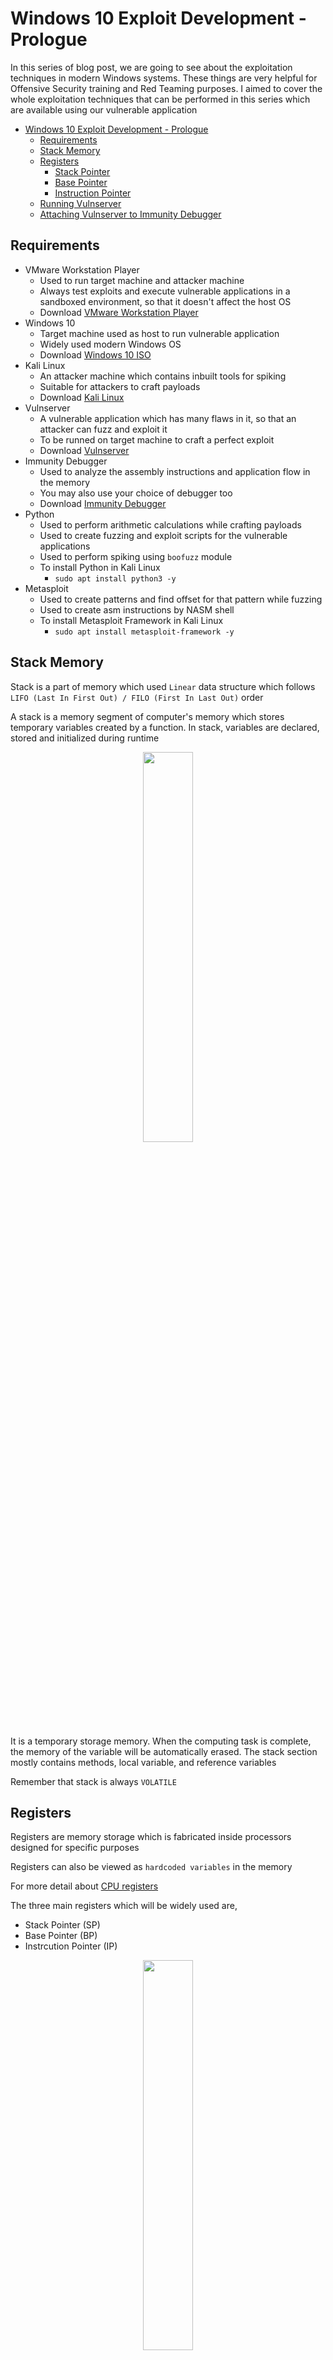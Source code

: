 # Windows 10 Exploit Development - Prologue

In this series of blog post, we are going to see about the exploitation techniques in modern Windows systems. These things are very helpful for Offensive Security training and Red Teaming purposes. I aimed to cover the whole exploitation techniques that can be performed in this series which are available using our vulnerable application

- [Windows 10 Exploit Development - Prologue](#windows-10-exploit-development---prologue)
  - [Requirements](#requirements)
  - [Stack Memory](#stack-memory)
  - [Registers](#registers)
    - [Stack Pointer](#stack-pointer)
    - [Base Pointer](#base-pointer)
    - [Instruction Pointer](#instruction-pointer)
  - [Running Vulnserver](#running-vulnserver)
  - [Attaching Vulnserver to Immunity Debugger](#attaching-vulnserver-to-immunity-debugger)

## Requirements

- VMware Workstation Player
  - Used to run target machine and attacker machine
  - Always test exploits and execute vulnerable applications in a sandboxed environment, so that it doesn't affect the host OS
  - Download [VMware Workstation Player](https://www.vmware.com/in/products/workstation-player/workstation-player-evaluation.html)
- Windows 10 
  - Target machine used as host to run vulnerable application
  - Widely used modern Windows OS
  - Download [Windows 10 ISO](https://www.microsoft.com/en-in/evalcenter/evaluate-windows-10-enterprise)
- Kali Linux
  - An attacker machine which contains inbuilt tools for spiking
  - Suitable for attackers to craft payloads
  - Download [Kali Linux](https://www.kali.org/get-kali/)
- Vulnserver
  - A vulnerable application which has many flaws in it, so that an attacker can fuzz and exploit it
  - To be runned on target machine to craft a perfect exploit
  - Download [Vulnserver](https://thegreycorner.com/vulnserver.html)
- Immunity Debugger
  - Used to analyze the assembly instructions and application flow in the memory 
  - You may also use your choice of debugger too
  - Download [Immunity Debugger](https://www.immunityinc.com/products/debugger/)
- Python 
  - Used to perform arithmetic calculations while crafting payloads
  - Used to create fuzzing and exploit scripts for the vulnerable applications
  - Used to perform spiking using  ```boofuzz``` module
  - To install Python in Kali Linux
    - ```sudo apt install python3 -y```
- Metasploit 
  - Used to create patterns and find offset for that pattern while fuzzing
  - Used to create asm instructions by NASM shell
  - To install Metasploit Framework in Kali Linux
    - ```sudo apt install metasploit-framework -y```

## Stack Memory

Stack is a part of memory which used ```Linear``` data structure which follows ```LIFO (Last In First Out) / FILO (First In Last Out)``` order

A stack is a memory segment of computer's memory which stores temporary variables created by a function. In stack, variables are declared, stored and initialized during runtime

<div align="center">
<img src="https://raw.githubusercontent.com/AidenPearce369/Vulnserver-Walkthrough/main/res/memory-block.png" style="width:40%">
</div>

It is a temporary storage memory. When the computing task is complete, the memory of the variable will be automatically erased. The stack section mostly contains methods, local variable, and reference variables

Remember that stack is always ```VOLATILE```


## Registers

Registers are memory storage which is fabricated inside processors designed for specific purposes

Registers can also be viewed as ```hardcoded variables``` in the memory

For more detail about [CPU registers](https://wiki.osdev.org/CPU_Registers_x86-64)

The three main registers which will be widely used are,

-   Stack Pointer (SP)
-   Base Pointer (BP)
-   Instrcution Pointer (IP)

<div align="center">
<img src="https://raw.githubusercontent.com/AidenPearce369/Vulnserver-Walkthrough/main/res/stack-memory.png" style="width:40%">
</div>

### Stack Pointer

Stack Pointer is a register which always indicates the top element in the stack that will change any time a word or address is pushed or popped onto/off off the stacK

### Base Pointer

Base Pointer is a more convenient way for the compiler to keep track of a function's parameters and local variables than using the Stack Pointer directly.

### Instruction Pointer

This is an important register when it comes to exploit development

The Instruction Pointer (IP) is a register that holds the memory address of the next instruction to execute

The IP points to instructions in the code segment sequentially until it reaches a Jump (JMP), CALL, or other instruction, causing the pointer to jump to a new location in memory

## Running Vulnserver

Vulnserver is a vulnerable threaded TCP server application, which is intended to be used as a learning tool to teach about the process of software exploitation, as well as a good victim program for testing new exploitation techniques and shellcode

While running Vulnserver, it runs by default on ```port 9999```

```c
C:\vulnserver-master\vulnserver-master>dir
Volume in drive C has no label.
Volume Serial Number is C463-9DA9
Directory of C:\vulnserver-master\vulnserver-master
01/15/2022  05:45 AM    <DIR>          .
01/15/2022  05:45 AM    <DIR>          ..
01/15/2022  05:28 AM               519 COMPILING.TXT
01/15/2022  05:28 AM             3,254 essfunc.c
01/15/2022  05:28 AM            16,601 essfunc.dll
01/15/2022  05:28 AM             1,501 LICENSE.TXT
01/15/2022  05:28 AM             3,648 readme.md
01/15/2022  05:28 AM            10,935 vulnserver.c
01/15/2022  05:28 AM 29,624 vulnserver.exe
7 File(s)         66,082 bytes
2 Dir(s)  46,723,977,216 bytes free

C:\vulnserver-master\vulnserver-master>.\vulnserver.exe
Starting vulnserver version 1.00
Called essential function dll version 1.00
This is vulnerable software!
Do not allow access from untrusted systems or networks!
Waiting for client connections...                                                                                                                            
```

To make this application run on specific port,

```c
C:\vulnserver-master\vulnserver-master>.\vulnserver.exe 1234
Starting vulnserver version 1.00
Called essential function dll version 1.00
This is vulnerable software!
Do not allow access from untrusted systems or networks!
Waiting for client connections...
```

Disable ```Real Time Protection``` while running this exe application to prevent it being getting blocked

Connecting to Vulnserver from Attacker Machine using ```netcat```,

```c
┌──(kali㉿aidenpearce369)-[~]
└─$ nc 192.168.116.141 1234
Welcome to Vulnerable Server! Enter HELP for help.
HELP
Valid Commands:
HELP
STATS [stat_value]
RTIME [rtime_value]
LTIME [ltime_value]
SRUN [srun_value]
TRUN [trun_value]
GMON [gmon_value]
GDOG [gdog_value]
KSTET [kstet_value]
GTER [gter_value]
HTER [hter_value]
LTER [lter_value]
KSTAN [lstan_value]
EXIT
```

As you can see here, this Vulnserver provides many options to the user

The first step of an attacker is to ```spike``` and ```fuzz``` the vulnerable part of the program

## Attaching Vulnserver to Immunity Debugger

To analyse and debug the assembly instructions, registers and memory of the vulnserver, we need to attach the process of Vulnserver with the Immunity debugger

The debugger should be run in the same/higher privilege to attach the Vulnserver process

To attach a process in Immunity Debugger,

<div align="center">
<img src="https://raw.githubusercontent.com/AidenPearce369/Vulnserver-Walkthrough/main/res/attach.png">
</div>

And select the Vulnserver process to attach it,

<div align="center">
<img src="https://raw.githubusercontent.com/AidenPearce369/Vulnserver-Walkthrough/main/res/attach-process.png">
</div>

Now we have successfully attached our process, we could view the application in a debugged view

<div align="center">
<img src="https://raw.githubusercontent.com/AidenPearce369/Vulnserver-Walkthrough/main/res/idbg-attached.png">
</div>

As for now, we have set up our environment

Lets start fuzzing and exploiting our vulnerable application to gain access on the target machine